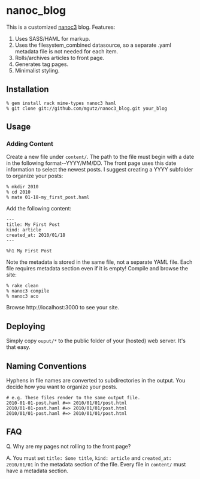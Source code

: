 # nanoc_blog

This is a customized [nanoc3](http://nanoc.stoneship.org/) blog. Features:

1. Uses SASS/HAML for markup.
2. Uses the filesystem_combined datasource, so a separate .yaml metadata file is not needed for each item.
3. Rolls/archives articles to front page.
4. Generates tag pages.
5. Minimalist styling.

  
## Installation

    % gem install rack mime-types nanoc3 haml
    % git clone git://github.com/mgutz/nanoc3_blog.git your_blog
    
## Usage

### Adding Content

Create a new file under `content/`. The path to the file must begin with a date in the following format--YYYY/MM/DD. The
front page uses this date information to select the newest posts. I suggest creating a YYYY subfolder to organize
your posts:

    % mkdir 2010
    % cd 2010
    % mate 01-18-my_first_post.haml

Add the following content:

    ---
    title: My First Post
    kind: article
    created_at: 2010/01/18
    ---
    
    %h1 My First Post
    
Note the metadata is stored in the same file, not a separate YAML file. Each file requires metadata section even if it 
is empty! Compile and browse the site:

    % rake clean 
    % nanoc3 compile
    % nanoc3 aco
    
Browse http://localhost:3000 to see your site.


## Deploying

Simply copy `ouput/*` to the public folder of your (hosted) web server. It's that easy.
    
## Naming Conventions

Hyphens in file names are converted to subdirectories in the output. You decide how you want to organize
your posts. 
    
    # e.g. These files render to the same output file.
    2010-01-01-post.haml #=> 2010/01/01/post.html
    2010/01-01-post.haml #=> 2010/01/01/post.html
    2010/01/01-post.haml #=> 2010/01/01/post.html
    
## FAQ

Q. Why are my pages not rolling to the front page?

A. You must set `title: Some title`, `kind: article` and `created_at: 2010/01/01` in the metadata section of the file.
Every file in `content/` must have a metadata section.

